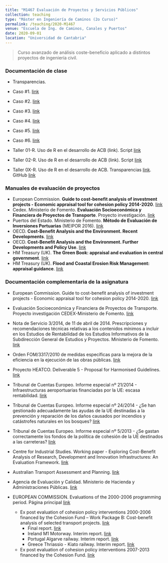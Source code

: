 ```yaml
---
title: "M1467 Evaluación de Proyectos y Servicios Públicos"
collection: teaching
type: "Máster en Ingeniería de Caminos (2o Curso)"
permalink: /teaching/2020-M1467
venue: "Escuela de Ing. de Caminos, Canales y Puertos"
date: 2020-09-01
location: "Universidad de Cantabria"
---
```


> Curso avanzado de análisis coste-beneficio aplicado a distintos proyectos de ingeniería civil.

### Documentación de clase

* Transparencias.

* Caso #1. [link](https://github.com/saul-torres/saul-torres.github.io/raw/master/files/epsp/EPSP%20-%20Caso_01.pdf)
* Caso #2. [link](https://github.com/saul-torres/saul-torres.github.io/raw/master/files/epsp/EPSP%20-%20Caso_02.pdf)
* Caso #3. [link](https://github.com/saul-torres/saul-torres.github.io/raw/master/files/epsp/EPSP%20-%20Caso_03.pdf)
* Caso #4. [link](https://github.com/saul-torres/saul-torres.github.io/raw/master/files/epsp/EPSP%20-%20Caso_04.pdf)
* Caso #5. [link](https://github.com/saul-torres/saul-torres.github.io/raw/master/files/epsp/EPSP%20-%20Caso_05.pdf)
* Caso #6. [link](https://github.com/saul-torres/saul-torres.github.io/raw/master/files/epsp/EPSP%20-%20Caso_06.pdf)

* Taller 01-R. Uso de R en el desarrollo de ACB (link). Script [link](https://github.com/saul-torres/Teaching/blob/master/CBA/EPSP%20-%20ACB-01.R)
* Taller 02-R. Uso de R en el desarrollo de ACB (link). Script [link](https://github.com/saul-torres/Teaching/blob/master/CBA/EPSP%20-%20ACB-02.R)
* Taller 0X-R. Uso de R en el desarrollo de ACB. Transparencias [link](https://github.com/saul-torres/Teaching/blob/master/CBA/EPSP_-_Taller_R.html). GitHub [link](https://github.com/saul-torres/Teaching/tree/master/CBA)


### Manuales de evaluación de proyectos

* European Commission. **Guide to cost-benefit analysis of investment projects - Economic appraisal tool for cohesion policy 2014-2020**. [link](http://bookshop.europa.eu/en/guide-to-cost-benefit-analysis-of-investment-projects-pbKN0213782/)
* Cedex. Ministerio de Fomento. **Evaluación Socioeconómica y Financiera de Proyectos de Transporte**. Proyecto investigación. [link](http://www.evaluaciondeproyectos.es/)
* Puertos del Estado. Ministerio de Fomento. **Método de Evaluación de Inversiones Portuarias** (MEIPOR 2016). [link](http://www.puertos.es/es-es/BibliotecaV2/MEIPOR_mayo_2016.pdf)
* OECD. **Cost-Benefit Analysis and the Environment. Recent Developments**. [link](https://www.oecd-ilibrary.org/environment/cost-benefit-analysis-and-the-environment_9789264010055-en)
* OECD. **Cost-Benefit Analysis and the Environment. Further Developments and Policy Use**. [link](https://www.oecd-ilibrary.org/environment/cost-benefit-analysis-and-the-environment_9789264085169-en)
* HM Treasury (UK). **The Green Book: appraisal and evaluation in central government**. [link](https://www.gov.uk/government/publications/the-green-book-appraisal-and-evaluation-in-central-governent)
* HM Treasury (UK). **Flood and Coastal Erosion Risk Management: appraisal guidance**. [link](https://www.gov.uk/government/publications/flood-and-coastal-erosion-risk-management-appraisal-guidance)


### Documentación complementaria de la asignatura

* European Commission. Guide to cost-benefit analysis of investment projects - Economic appraisal tool for cohesion policy 2014-2020. [link](http://bookshop.europa.eu/en/guide-to-cost-benefit-analysis-of-investment-projects-pbKN0213782/)
* Evaluación Socioeconómica y Financiera de Proyectos de Transporte. Proyecto investigación CEDEX-Ministerio de Fomento. [link](http://www.evaluaciondeproyectos.es/)
* Nota de Servicio 3/2014, de 11 de abril de 2014. Prescripciones y recomendaciones técnicas relativas a los contenidos mínimos a incluir en los Estudios de Rentabilidad de los Estudios Informativos de la Subdirección General de Estudios y Proyectos. Ministerio de Fomento. [link](http://www.fomento.gob.es/NR/rdonlyres/EA3AF06D-F881-469D-98A3-0988ACB58449/124518/NS_32014.pdf)
* Orden FOM/3317/2010 de medidas específicas para la mejora de la eficiencia en la ejecución de las obras públicas. [link](https://www.boe.es/boe/dias/2010/12/23/pdfs/BOE-A-2010-19708.pdf)
* Proyecto HEATCO. Deliverable 5 - Proposal for Harmonised Guidelines. [link](http://heatco.ier.uni-stuttgart.de/deliverables.html)   

* Tribunal de Cuentas Europeo. Informe especial nº 21/2014 - Infraestructuras aeroportuarias financiadas por la UE: escasa rentabilidad. [link](http://www.eca.europa.eu/es/Pages/DocItem.aspx?did=30441)
* Tribunal de Cuentas Europeo. Informe especial nº 24/2014 - ¿Se han gestionado adecuadamente las ayudas de la UE destinadas a la prevención y reparación de los daños causados por incendios y catástrofes naturales en los bosques? [link](http://www.eca.europa.eu/es/Pages/DocItem.aspx?did=31318)
* Tribunal de Cuentas Europeo. Informe especial nº 5/2013 - ¿Se gastan correctamente los fondos de la política de cohesión de la UE destinados a las carreteras? [link](http://www.eca.europa.eu/Lists/ECADocuments/SR13_05/SR13_05_ES.PDF)   

* Centre for Industrial Studies. Working paper - Exploring Cost-Benefit Analysis of Research, Development and Innovation Infrastructures: An Evaluation Framework. [link](http://www.csilmilano.com/docs/WP2016_01.pdf) 

* Australian Transport Assessment and Planning. [link](https://atap.gov.au/)

* Agencia de Evaluación y Calidad. Ministerio de Hacienda y Administraciones Públicas. [link](http://www.aeval.es/es/)   

* EUROPEAN COMMISSION. Evaluations of the 2000-2006 programming period. Página principal [link](http://ec.europa.eu/regional_policy/en/policy/evaluations/ec/2000-2006)
  * Ex post evaluation of cohesion policy interventions 2000-2006 financed by the Cohesion Fund – Work Package B: Cost-benefit analysis of selected transport projects. [link](http://ec.europa.eu/regional_policy/sources/docgener/evaluation/expost2006/wpb_en.htm)
    * Final report. [link](http://ec.europa.eu/regional_policy/sources/docgener/evaluation/pdf/expost2006/wpb_final_report.pdf)
    * Ireland M1 Motorway. Interim report. [link](http://ec.europa.eu/regional_policy/sources/docgener/evaluation/pdf/expost2006/wpb_cs6_ireland.pdf)
    * Portugal Algarve railway. Interim report. [link](http://ec.europa.eu/regional_policy/sources/docgener/evaluation/pdf/expost2006/wpb_cs3_portugal.pdf)
    * Greece Thriassio - Kiato railway. Interim report. [link](http://ec.europa.eu/regional_policy/sources/docgener/evaluation/pdf/expost2006/wpb_cs7_greece_thriassio.pdf)
  * Ex post evaluation of cohesion policy interventions 2007-2013 financed by the Cohesion Fund. [link](http://ec.europa.eu/regional_policy/en/policy/evaluations/ec/2007-2013/)
